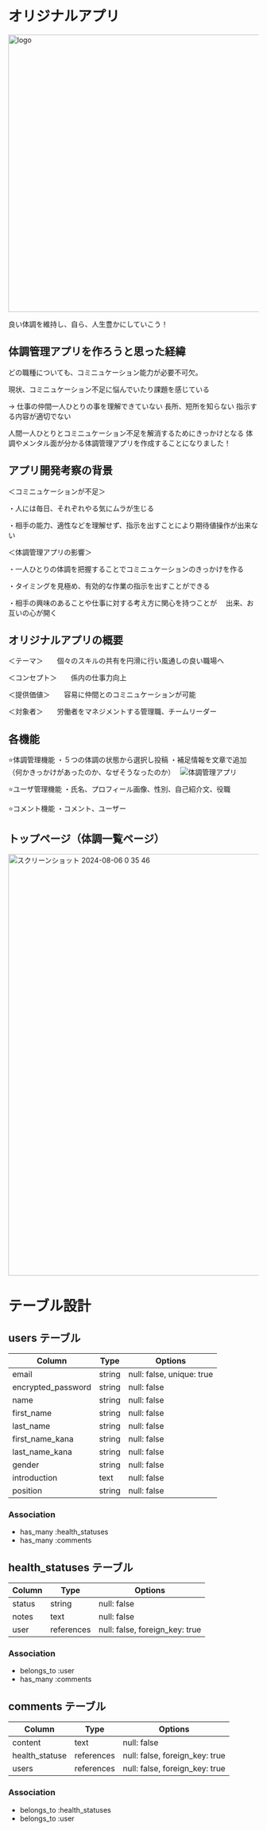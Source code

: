 # オリジナルアプリ

<img width="557" alt="logo" src="https://github.com/user-attachments/assets/f01be728-5b13-403c-87a3-a3c1be9dba3e">

良い体調を維持し、自ら、人生豊かにしていこう！



## 体調管理アプリを作ろうと思った経緯

どの職種についても、コミニュケーション能力が必要不可欠。

現状、コミニュケーション不足に悩んでいたり課題を感じている

→
仕事の仲間一人ひとりの事を理解できていない
長所、短所を知らない
指示する内容が適切でない

人間一人ひとりとコミニュケーション不足を解消するためにきっかけとなる
体調やメンタル面が分かる体調管理アプリを作成することになりました！



## アプリ開発考察の背景
＜コミニュケーションが不足＞

・人には毎日、それぞれやる気にムラが生じる

・相手の能力、適性などを理解せず、指示を出すことにより期待値操作が出来ない

＜体調管理アプリの影響＞

・一人ひとりの体調を把握することでコミニュケーションのきっかけを作る

・タイミングを見極め、有効的な作業の指示を出すことができる

・相手の興味のあることや仕事に対する考え方に関心を持つことが
　出来、お互いの心が開く

 

## オリジナルアプリの概要

＜テーマ＞　　個々のスキルの共有を円滑に行い風通しの良い職場へ

＜コンセプト＞　　係内の仕事力向上

＜提供価値＞　　容易に仲間とのコミニュケーションが可能

＜対象者＞　　労働者をマネジメントする管理職、チームリーダー



## 各機能
⭐️体調管理機能
・５つの体調の状態から選択し投稿
・補足情報を文章で追加
（何かきっかけがあったのか、なぜそうなったのか）　
![体調管理アプリ](https://github.com/user-attachments/assets/0cd8190d-019a-4f7a-ba67-6e345fa7cd0c)



⭐️ユーザ管理機能
・氏名、プロフィール画像、性別、自己紹介文、役職


⭐️コメント機能
・コメント、ユーザー

## トップページ（体調一覧ページ）
<img width="847" alt="スクリーンショット 2024-08-06 0 35 46" src="https://github.com/user-attachments/assets/fa7f4872-f15a-4c44-aa31-8812d8ad5133">



# テーブル設計

## users テーブル

| Column             | Type   | Options                   |
| ------------------ | ------ | ------------------------- |
| email              | string | null: false, unique: true |
| encrypted_password | string | null: false               |
| name               | string | null: false               |
| first_name         | string | null: false               |
| last_name          | string | null: false               |
| first_name_kana    | string | null: false               |
| last_name_kana     | string | null: false               |
| gender             | string | null: false               |
| introduction       | text   | null: false               | 
| position           | string | null: false               |

### Association

* has_many :health_statuses
* has_many :comments


## health_statuses テーブル

| Column             | Type       | Options                        |
| ------------------ | ---------- | ------------------------------ |
| status             | string     | null: false                    |
| notes              | text       | null: false                    |
| user               | references | null: false, foreign_key: true |

### Association

- belongs_to :user
- has_many :comments

## comments テーブル

| Column             | Type        | Options                        |
| ------------------ | ----------- | ------------------------------ |
| content            | text        | null: false                    |
| health_statuse     | references  | null: false, foreign_key: true |
| users              | references  | null: false, foreign_key: true |

### Association

- belongs_to :health_statuses
- belongs_to :user
